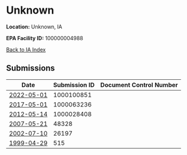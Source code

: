 # Unknown

**Location:** Unknown, IA

**EPA Facility ID:** 100000004988

[Back to IA Index](../../index.md)

## Submissions

| Date | Submission ID | Document Control Number |
|------|--------------|-------------------------|
| [2022-05-01](submissions/1000100851.md) | 1000100851 |  |
| [2017-05-01](submissions/1000063236.md) | 1000063236 |  |
| [2012-05-14](submissions/1000028408.md) | 1000028408 |  |
| [2007-05-21](submissions/48328.md) | 48328 |  |
| [2002-07-10](submissions/26197.md) | 26197 |  |
| [1999-04-29](submissions/515.md) | 515 |  |
